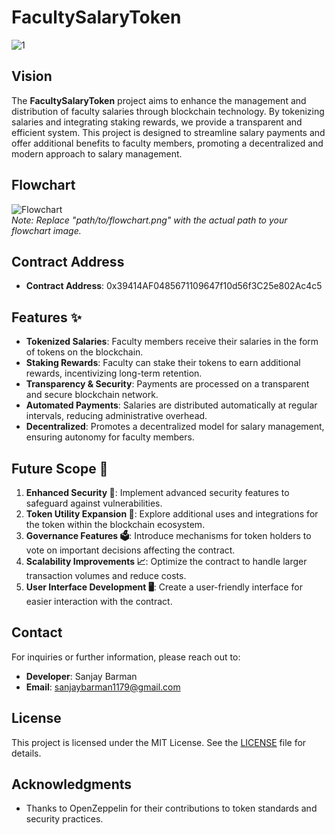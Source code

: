 # FacultySalaryToken
![1](https://github.com/user-attachments/assets/d6964274-5008-42a1-8899-bb617563b6fb)

## Vision

The **FacultySalaryToken** project aims to enhance the management and distribution of faculty salaries through blockchain technology. By tokenizing salaries and integrating staking rewards, we provide a transparent and efficient system. This project is designed to streamline salary payments and offer additional benefits to faculty members, promoting a decentralized and modern approach to salary management.

## Flowchart

![Flowchart](path/to/flowchart.png)  
*Note: Replace "path/to/flowchart.png" with the actual path to your flowchart image.*

## Contract Address

- **Contract Address**: 0x39414AF0485671109647f10d56f3C25e802Ac4c5

## Features ✨

- **Tokenized Salaries**: Faculty members receive their salaries in the form of tokens on the blockchain.
- **Staking Rewards**: Faculty can stake their tokens to earn additional rewards, incentivizing long-term retention.
- **Transparency & Security**: Payments are processed on a transparent and secure blockchain network.
- **Automated Payments**: Salaries are distributed automatically at regular intervals, reducing administrative overhead.
- **Decentralized**: Promotes a decentralized model for salary management, ensuring autonomy for faculty members.

## Future Scope 🔮

1. **Enhanced Security 🔐**: Implement advanced security features to safeguard against vulnerabilities.
2. **Token Utility Expansion 🚀**: Explore additional uses and integrations for the token within the blockchain ecosystem.
3. **Governance Features 🗳️**: Introduce mechanisms for token holders to vote on important decisions affecting the contract.
4. **Scalability Improvements 📈**: Optimize the contract to handle larger transaction volumes and reduce costs.
5. **User Interface Development 🖥️**: Create a user-friendly interface for easier interaction with the contract.

## Contact

For inquiries or further information, please reach out to:

- **Developer**: Sanjay Barman
- **Email**: [sanjaybarman1179@gmail.com](mailto:sanjaybarman1179@gmail.com)

## License

This project is licensed under the MIT License. See the [LICENSE](LICENSE) file for details.

## Acknowledgments

- Thanks to OpenZeppelin for their contributions to token standards and security practices.
